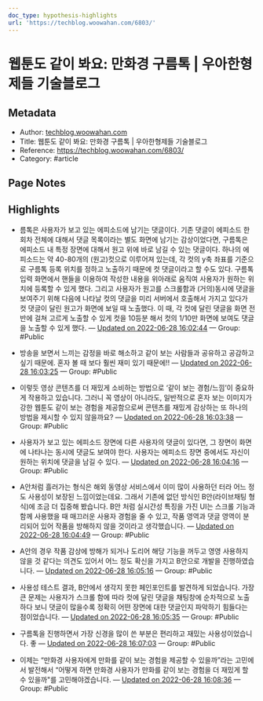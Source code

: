 ```yaml
---
doc_type: hypothesis-highlights
url: 'https://techblog.woowahan.com/6803/'
---
```


# 웹툰도 같이 봐요: 만화경 구름톡 | 우아한형제들 기술블로그

## Metadata
- Author: [techblog.woowahan.com]()
- Title: 웹툰도 같이 봐요: 만화경 구름톡 | 우아한형제들 기술블로그
- Reference: https://techblog.woowahan.com/6803/
- Category: #article

## Page Notes
## Highlights
- 름톡은 사용자가 보고 있는 에피소드에 남기는 댓글이다. 기존 댓글이 에피소드 한 회차 전체에 대해서 댓글 목록이라는 별도 화면에 남기는 감상이었다면, 구름톡은 에피소드 내 특정 장면에 대해서 원고 위에 바로 남길 수 있는 댓글이다. 하나의 에피소드는 약 40-80개의 (원고)컷으로 이루어져 있는데, 각 컷의 y축 좌표를 기준으로 구름톡 등록 위치를 정하고 노출하기 때문에 컷 댓글이라고 할 수도 있다. 구름톡 입력 화면에서 핸들을 이용하여 작성한 내용을 위아래로 움직여 사용자가 원하는 위치에 등록할 수 있게 했다. 그리고 사용자가 원고를 스크롤함과 (거의)동시에 댓글을 보여주기 위해 다음에 나타날 컷의 댓글을 미리 서버에서 호출해서 가지고 있다가 컷 댓글이 달린 원고가 화면에 보일 때 노출했다. 이 때, 각 컷에 달린 댓글을 화면 전반에 걸쳐 고르게 노출할 수 있게 컷을 10등분 해서 컷의 1/10만 화면에 보여도 댓글을 노출할 수 있게 했다. — [Updated on 2022-06-28 16:02:44](https://hyp.is/T15TjPawEeyrpedlUNID5g/techblog.woowahan.com/6803/) — Group: #Public

- 방송을 보면서 느끼는 감정을 바로 해소하고 같이 보는 사람들과 공유하고 공감하고 싶기 때문에. 혼자 볼 때 보다 훨씬 재미 있기 때문에!! — [Updated on 2022-06-28 16:03:25](https://hyp.is/Z3sHWPawEeya7z_IDAqRPg/techblog.woowahan.com/6803/) — Group: #Public

- 이렇듯 영상 콘텐츠를 더 재밌게 소비하는 방법으로 ‘같이 보는 경험/느낌’이 중요하게 작용하고 있습니다. 그러니 꼭 영상이 아니라도, 일반적으로 혼자 보는 이미지가 강한 웹툰도 같이 보는 경험을 제공함으로써 콘텐츠를 재밌게 감상하는 또 하나의 방법을 제시할 수 있지 않을까요? — [Updated on 2022-06-28 16:03:38](https://hyp.is/b4LQDPawEeypCnNT8yretw/techblog.woowahan.com/6803/) — Group: #Public

- 사용자가 보고 있는 에피소드 장면에 다른 사용자의 댓글이 있다면, 그 장면이 화면에 나타나는 동시에 댓글도 보여야 한다. 사용자는 에피소드 장면 중에서도 자신이 원하는 위치에 댓글을 남길 수 있다. — [Updated on 2022-06-28 16:04:16](https://hyp.is/hkFOmvawEeyt3Cv8SKrg9A/techblog.woowahan.com/6803/) — Group: #Public

- A안처럼 흘러가는 형식은 해외 동영상 서비스에서 이미 많이 사용하던 터라 어느 정도 사용성이 보장된 느낌이었는데요. 그래서 기존에 없던 방식인 B안(라이브채팅 형식)에 조금 더 집중해 봤습니다. B안 처럼 실시간성 특징을 가진 UI는 스크롤 기능과 함께 사용했을 때 매끄러운 사용자 경험을 줄 수 있고, 작품 영역과 댓글 영역이 분리되어 있어 작품을 방해하지 않을 것이라고 생각했습니다. — [Updated on 2022-06-28 16:04:49](https://hyp.is/meGmyvawEeypDEfBlvPeWA/techblog.woowahan.com/6803/) — Group: #Public

- A안의 경우 작품 감상에 방해가 되거나 도리어 해당 기능을 꺼두고 영영 사용하지 않을 것 같다는 의견도 있어서 어느 정도 확신을 가지고 B안으로 개발을 진행하였습니다. — [Updated on 2022-06-28 16:05:16](https://hyp.is/qeqnsPawEeyt3VvhRYFP-Q/techblog.woowahan.com/6803/) — Group: #Public

- 사용성 테스트 결과, B안에서 생각지 못한 페인포인트를 발견하게 되었습니다. 가장 큰 문제는 사용자가 스크롤 함에 따라 컷에 달린 댓글을 채팅창에 순차적으로 노출하다 보니 댓글이 많을수록 정확히 어떤 장면에 대한 댓글인지 파악하기 힘들다는 점이었습니다.  — [Updated on 2022-06-28 16:05:35](https://hyp.is/tSZtCPawEeyOynfH47n9cA/techblog.woowahan.com/6803/) — Group: #Public

- 구름톡을 진행하면서 가장 신경을 많이 쓴 부분은 편리하고 재밌는 사용성이었습니다. 좋 — [Updated on 2022-06-28 16:07:03](https://hyp.is/6Vm9WvawEey3MRfQDCDu9w/techblog.woowahan.com/6803/) — Group: #Public

- 이제는 “만화경 사용자에게 만화를 같이 보는 경험을 제공할 수 있을까”라는 고민에서 발전해서 “어떻게 하면 만화경 사용자가 만화를 같이 보는 경험을 더 재밌게 할 수 있을까"를 고민해야겠습니다.  — [Updated on 2022-06-28 16:08:36](https://hyp.is/IVLG1PaxEeyrpjuFQ20H5g/techblog.woowahan.com/6803/) — Group: #Public



